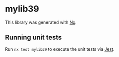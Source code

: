 # mylib39

This library was generated with [Nx](https://nx.dev).

## Running unit tests

Run `nx test mylib39` to execute the unit tests via [Jest](https://jestjs.io).
